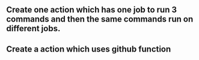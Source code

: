 ## Create one action which has one job to run 3 commands and then the same commands run on different jobs.
## Create a action which uses github function
